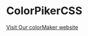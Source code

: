 # ColorPikerCSS

[Visit Our colorMaker website](https://chibgatullahminhaz.github.io/colorPikerCSS/)
